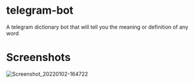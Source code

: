 # telegram-bot
A telegram dictionary bot that will tell you the meaning or definition of any word
# Screenshots
![Screenshot_20220102-164722](https://user-images.githubusercontent.com/82134898/147874336-c706ac19-4047-47ce-b6dd-f7f079e30195.png)
